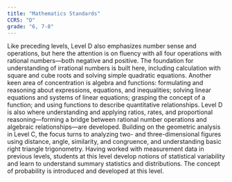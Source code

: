 ```yaml
---
title: "Mathematics Standards"
CCRS: "D"
grade: "6, 7-8"
---
```

Like preceding levels, Level D also emphasizes number sense and operations, but here the attention is on fluency with all four operations with rational numbers—both negative and positive. The foundation for understanding of irrational numbers is built here, including calculation with square and cube roots and solving simple quadratic equations. Another keen area of concentration is algebra and functions: formulating and reasoning about expressions, equations, and inequalities; solving linear equations and systems of linear equations; grasping the concept of a function; and using functions to describe quantitative relationships. Level D is also where understanding and applying ratios, rates, and proportional reasoning—forming a bridge between rational number operations and algebraic relationships—are developed. Building on the geometric analysis in Level C, the focus turns to analyzing two- and three-dimensional figures using distance, angle, similarity, and congruence, and understanding basic right triangle trigonometry. Having worked with measurement data in previous levels, students at this level develop notions of statistical variability and learn to understand summary statistics and distributions. The concept of probability is introduced and developed at this level.
